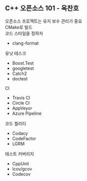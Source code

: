 C++ 오픈소스 101 - 옥찬호
----------
오픈소스 프로젝트는 유지 보수 관리가 중요<br>
CMake로 빌드<br>
코드 스타일을 정하자
* clang-format

유닛 테스크
* Boost.Test
* googletest
* Catch2
* doctest

CI
* Travis CI
* Circle CI
* AppVeyor
* Azure Pipeline

코드 퀄리티
* Codacy
* CodeFactor
* LGRM

테스트 커버리지
* CppUnit
* lcov/gcov
* Codecov

